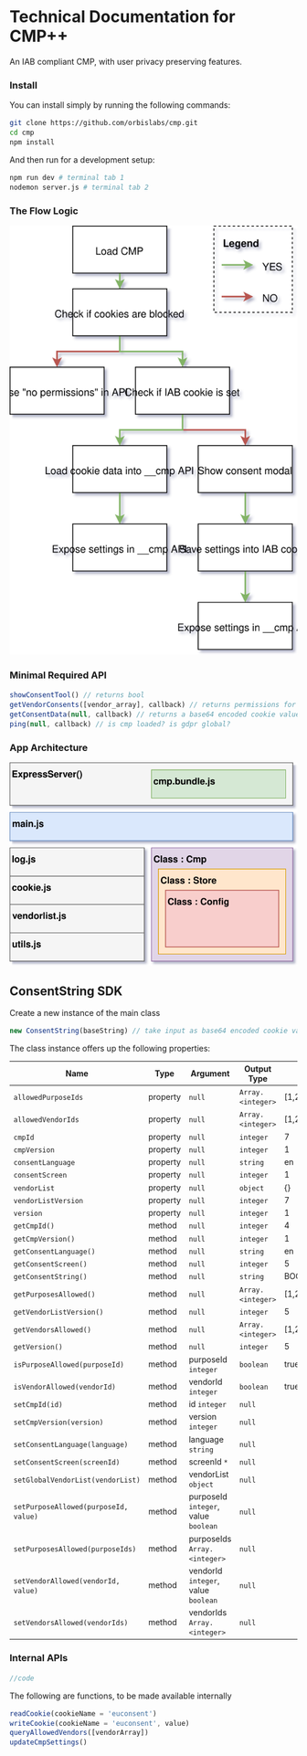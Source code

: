 # Technical Documentation for CMP++
An IAB compliant CMP, with user privacy preserving features.

### Install

You can install simply by running the following commands:
```bash
git clone https://github.com/orbislabs/cmp.git
cd cmp
npm install
```

And then run for a development setup:

```bash
npm run dev # terminal tab 1
nodemon server.js # terminal tab 2
```

### The Flow Logic

![cmp-flow-logic](../docs/images/control-flow.svg)

### Minimal Required API

```javascript
showConsentTool() // returns bool
getVendorConsents([vendor_array], callback) // returns permissions for vendor list
getConsentData(null, callback) // returns a base64 encoded cookie value
ping(null, callback) // is cmp loaded? is gdpr global?
```

### App Architecture
![app-architecture](../docs/images/cmp-comps.svg)

## ConsentString SDK

Create a new instance of the main class
```javascript
new ConsentString(baseString) // take input as base64 encoded cookie value, defaults to null
```
The class instance offers up the following properties:

| Name | Type | Argument | Output Type | Output Example |
| ---- | ---- | ------- | ------------ | -------------- |
|`allowedPurposeIds` | property | `null` | `Array.<integer>` | [1,2,3,4] |
|`allowedVendorIds` | property | `null` | `Array.<integer>` | [1,2,3,4] |
|`cmpId` | property | `null` | `integer` | 7 |
|`cmpVersion` | property | `null` | `integer` | 1 |
|`consentLanguage` | property | `null` | `string` | en |
|`consentScreen` | property | `null` | `integer` | 1 |
|`vendorList` | property | `null` | `object` | {} |
|`vendorListVersion` | property | `null` | `integer` | 7 |
|`version` | property | `null` | `integer` | 1 |
|`getCmpId()` | method | `null` | `integer` | 4 |
|`getCmpVersion()` | method | `null` | `integer` | 1 |
|`getConsentLanguage()` | method | `null` | `string` | en |
|`getConsentScreen()` | method | `null` | `integer` | 5 |
|`getConsentString()` | method | `null` | `string` | BOGHWRWN62525HSGGS |
|`getPurposesAllowed()` | method | `null` | `Array.<integer>` | [1,2,3,4] |
|`getVendorListVersion()` | method | `null` | `integer` | 5 |
|`getVendorsAllowed()` | method | `null` |`Array.<integer>` | [1,2,3,4] |
|`getVersion()` | method | `null` | `integer` | 5 |
|`isPurposeAllowed(purposeId)` | method | purposeId `integer` | `boolean` | true |
|`isVendorAllowed(vendorId)` | method | vendorId `integer` | `boolean` | true |
|`setCmpId(id)` | method | id `integer` | `null` |  |
|`setCmpVersion(version)` | method | version `integer` | `null` |  |
|`setConsentLanguage(language)` | method | language `string` | `null` |  |
|`setConsentScreen(screenId)` | method | screenId `*` | `null` |  |
|`setGlobalVendorList(vendorList)` | method | vendorList `object` | `null` |  |
|`setPurposeAllowed(purposeId, value)` | method | purposeId `integer`, value `boolean`| `null` |  |
|`setPurposesAllowed(purposeIds)` | method | purposeIds `Array.<integer>`| `null` |  |
|`setVendorAllowed(vendorId, value)` | method | vendorId `integer`, value `boolean`| `null` |  |
|`setVendorsAllowed(vendorIds)` | method | vendorIds `Array.<integer>`| `null` |  |

### Internal APIs
```javascript
//code
```
The following are functions, to be made available internally
```javascript
readCookie(cookieName = 'euconsent')
writeCookie(cookieName = 'euconsent', value)
queryAllowedVendors([vendorArray])
updateCmpSettings()
```


